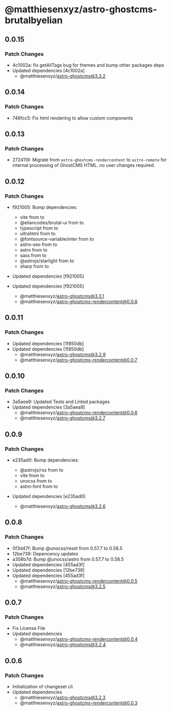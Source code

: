# @matthiesenxyz/astro-ghostcms-brutalbyelian

## 0.0.15

### Patch Changes

- 4c1002a: fix getAllTags bug for themes and bump other packages deps
- Updated dependencies [4c1002a]
  - @matthiesenxyz/astro-ghostcms@3.3.2

## 0.0.14

### Patch Changes

- 746fcc5: Fix html rendering to allow custom components

## 0.0.13

### Patch Changes

- 2724119: Migrate from `astro-ghostcms-rendercontent` to `astro-remote` for internal processing of GhostCMS HTML. no user changes required.

## 0.0.12

### Patch Changes

- f921005: Bump dependencies:

  - vite from to
  - @eliancodes/brutal-ui from to
  - typescript from to
  - ultrahtml from to
  - @fontsource-variable/inter from to
  - astro-seo from to
  - astro from to
  - sass from to
  - @astrojs/starlight from to
  - sharp from to

- Updated dependencies [f921005]
- Updated dependencies [f921005]
  - @matthiesenxyz/astro-ghostcms@3.3.1
  - @matthiesenxyz/astro-ghostcms-rendercontent@0.0.8

## 0.0.11

### Patch Changes

- Updated dependencies [1f850db]
- Updated dependencies [1f850db]
  - @matthiesenxyz/astro-ghostcms@3.2.9
  - @matthiesenxyz/astro-ghostcms-rendercontent@0.0.7

## 0.0.10

### Patch Changes

- 3a5aea9: Updated Tests and Linted packages
- Updated dependencies [3a5aea9]
  - @matthiesenxyz/astro-ghostcms-rendercontent@0.0.6
  - @matthiesenxyz/astro-ghostcms@3.2.7

## 0.0.9

### Patch Changes

- e235ad0: Bump dependencies:

  - @astrojs/rss from to
  - vite from to
  - unocss from to
  - astro-font from to

- Updated dependencies [e235ad0]
  - @matthiesenxyz/astro-ghostcms@3.2.6

## 0.0.8

### Patch Changes

- 0f3d47f: Bump @unocss/reset from 0.57.7 to 0.58.5
- 12be739: Depencency updates
- a358b7d: Bump @unocss/astro from 0.57.7 to 0.58.5
- Updated dependencies [455ad3f]
- Updated dependencies [12be739]
- Updated dependencies [455ad3f]
  - @matthiesenxyz/astro-ghostcms-rendercontent@0.0.5
  - @matthiesenxyz/astro-ghostcms@3.2.5

## 0.0.7

### Patch Changes

- Fix License File
- Updated dependencies
  - @matthiesenxyz/astro-ghostcms-rendercontent@0.0.4
  - @matthiesenxyz/astro-ghostcms@3.2.4

## 0.0.6

### Patch Changes

- Initialization of changeset cli
- Updated dependencies
  - @matthiesenxyz/astro-ghostcms@3.2.3
  - @matthiesenxyz/astro-ghostcms-rendercontent@0.0.3
